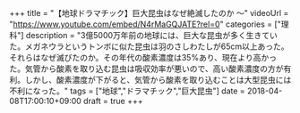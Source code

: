 +++
title =  "【地球ドラマチック】巨大昆虫はなぜ絶滅したのか 〜"
videoUrl = "https://www.youtube.com/embed/N4rMaGQJATE?rel=0"
categories = ["理科"]
description = "3億5000万年前の地球には、巨大な昆虫が多く生きていた。メガネウラというトンボに似た昆虫は羽のさしわたしが65cm以上あった。それらはなぜ滅びたのか。その年代の酸素濃度は35%あり、現在より高かった。気管から酸素を取り込む昆虫は吸収効率が悪いので、高い酸素濃度の方が有利。しかし、酸素濃度が下がると、気管から酸素を取り込むことは大型昆虫には不利になった。"
tags = ["地球","ドラマチック","巨大昆虫"]
date = 2018-04-08T17:00:10+09:00
draft = true
+++

